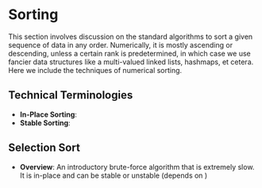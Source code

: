 # Sorting

This section involves discussion on the standard algorithms to sort a given sequence of data in any order. Numerically, it is mostly ascending or descending, unless a certain rank is predetermined, in which case we use fancier data structures like a multi-valued linked lists, hashmaps, et cetera. <br/>
Here we include the techniques of numerical sorting.


## Technical Terminologies

- **In-Place Sorting**:
- **Stable Sorting**:


## Selection Sort

- **Overview**: An introductory brute-force algorithm that is extremely slow. It is in-place and can be stable or unstable (depends on )